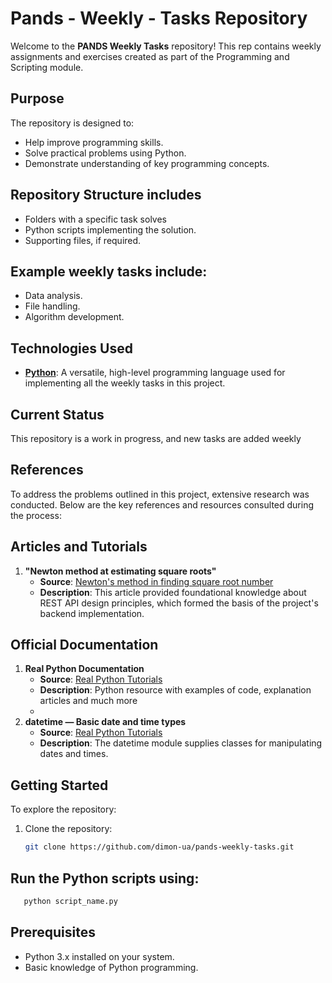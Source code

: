 # Pands - Weekly - Tasks Repository

Welcome to the **PANDS Weekly Tasks** repository! This rep contains weekly assignments and exercises created as part of the Programming and Scripting module.

## Purpose
The repository is designed to:
- Help improve programming skills.
- Solve practical problems using Python.
- Demonstrate understanding of key programming concepts.

## Repository Structure includes
- Folders with a specific task solves 
- Python scripts implementing the solution.
- Supporting files, if required.

## Example weekly tasks include:
- Data analysis.
- File handling.
- Algorithm development.

## Technologies Used
- **[Python](https://www.python.org/)**: A versatile, high-level programming language used for implementing all the weekly tasks in this project.

## Current Status
This repository is a work in progress, and new tasks are added weekly

## References

To address the problems outlined in this project, extensive research was conducted. Below are the key references and resources consulted during the process:

## Articles and Tutorials
1. **"Newton method at estimating square roots"**
   - **Source**: [Newton's method in finding square root number](https://www.youtube.com/watch?v=B1Mld-PiG3M)
   - **Description**: This article provided foundational knowledge about REST API design principles, which formed the basis of the project's backend implementation.
  
## Official Documentation
1. **Real Python Documentation**
   - **Source**: [Real Python Tutorials](https://realpython.com/)
   - **Description**: Python resource with examples of code, explanation articles and much more
   - 
2. **datetime — Basic date and time types**
   - **Source**: [Real Python Tutorials](https://docs.python.org/3/library/datetime.html)
   - **Description**: The datetime module supplies classes for manipulating dates and times.
  

## Getting Started
To explore the repository:
1. Clone the repository:
   ```bash
   git clone https://github.com/dimon-ua/pands-weekly-tasks.git

## Run the Python scripts using:
```bash
   python script_name.py
```

## Prerequisites
- Python 3.x installed on your system.
- Basic knowledge of Python programming.

